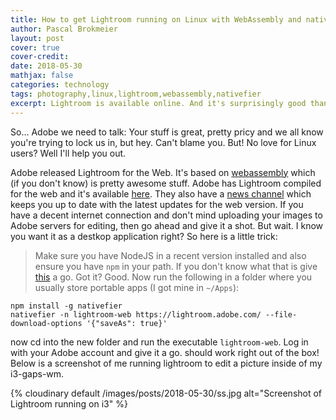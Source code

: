 ```yaml
---
title: How to get Lightroom running on Linux with WebAssembly and nativefier
author: Pascal Brokmeier
layout: post
cover: true
cover-credit: 
date: 2018-05-30
mathjax: false
categories: technology
tags: photography,linux,lightroom,webassembly,nativefier
excerpt: Lightroom is available online. And it's surprisingly good thanks to recent advancements in web-technologies.  I'm showing how to get a pretty good version of Lightroom running on linux.
---
```


So... Adobe we need to talk: Your stuff is great, pretty pricy and we all know you're trying to lock us in, but hey.
Can't blame you. But! No love for Linux users? Well I'll help you out.

Adobe released Lightroom for the Web. It's based on [webassembly](https://en.wikipedia.org/wiki/WebAssembly) which (if
you don't know) is pretty awesome stuff. Adobe has Lightroom compiled for the web and it's available
[here](https://lightroom.adobe.com). They also have a [news channel](https://lightroom.adobe.com/news) which keeps you
up to date with the latest updates for the web version. If you have a decent internet connection and don't mind
uploading your images to Adobe servers for editing, then go ahead and give it a shot. But wait. I know you want it as a
destkop application right? So here is a little trick:

> Make sure you have NodeJS in a recent version installed and also ensure you have `npm` in your path. If you don't know
> what that is give [this](https://nodejs.org/en/download/) a go. Got it? Good. Now run the following in a folder where
> you usually store portable apps (I got mine in `~/Apps`):

```
npm install -g nativefier
nativefier -n lightroom-web https://lightroom.adobe.com/ --file-download-options '{"saveAs": true}'
```

now cd into the new folder and run the executable `lightroom-web`. Log in with your Adobe account and give it a go.
should work right out of the box! Below is a screenshot of me running lightroom to edit a picture inside of my
i3-gaps-wm.

{% cloudinary default /images/posts/2018-05-30/ss.jpg alt="Screenshot of Lightroom running on i3" %}

